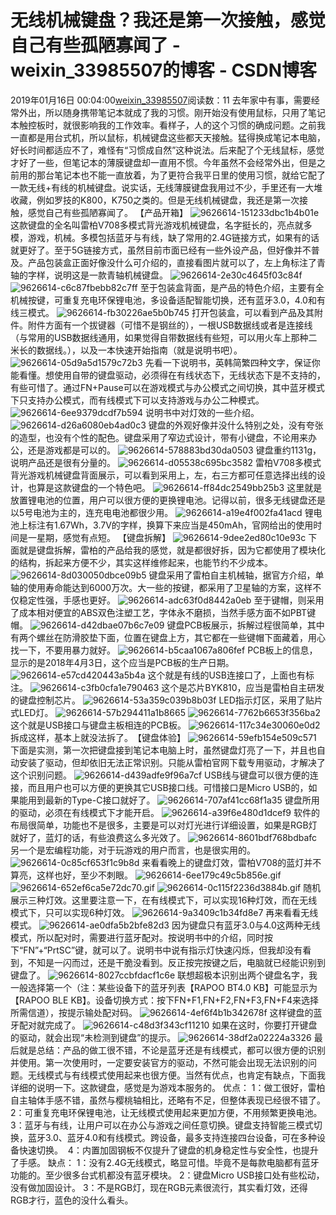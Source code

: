 # 无线机械键盘？我还是第一次接触，感觉自己有些孤陋寡闻了 - weixin_33985507的博客 - CSDN博客
2019年01月16日 00:04:00[weixin_33985507](https://me.csdn.net/weixin_33985507)阅读数：11
去年家中有事，需要经常外出，所以随身携带笔记本就成了我的习惯。刚开始没有使用鼠标，只用了笔记本触控板时，就很影响我的工作效率。看样子，人的这个习惯的确成问题。之前我一直都是用台式机，所以鼠标，机械键盘这些都天天接触。猛得换成笔记本电脑，好长时间都适应不了，难怪有“习惯成自然”这种说法。后来配了个无线鼠标，感觉才好了一些，但笔记本的薄膜键盘却一直用不惯。今年虽然不会经常外出，但是之前用的那台笔记本也不能一直放着，为了更符合我平日里的使用习惯，就给它配了一款无线+有线的机械键盘。说实话，无线薄膜键盘我用过不少，手里还有一大堆收藏，例如罗技的K800，K750之类的。但是无线机械键盘，我还是第一次接触，感觉自己有些孤陋寡闻了。
【产品开箱】
![9626614-151233dbc1b4b01e](https://upload-images.jianshu.io/upload_images/9626614-151233dbc1b4b01e)
这款键盘的全名叫雷柏V708多模式背光游戏机械键盘，名字挺长的，亮点就多模，游戏，机械。多模包括蓝牙与有线，缺了常用的2.4G链接方式，如果有的话就更好了。至于5G链接方式，虽然目前市面已经有一些外设产品，但好像并不普及。产品包装盒正面好像没什么可介绍的，直接看图片就可以了，左上角标注了青轴的字样，说明这是一款青轴机械键盘。
![9626614-2e30c4645f03c84f](https://upload-images.jianshu.io/upload_images/9626614-2e30c4645f03c84f)
![9626614-c6c87fbebb82c7ff](https://upload-images.jianshu.io/upload_images/9626614-c6c87fbebb82c7ff)
至于包装盒背面，是产品的特色介绍，主要有全机械按键，可重复充电环保锂电池，多设备适配智能切换，还有蓝牙3.0，4.0和有线三模式。
![9626614-fb30226ae5b0b745](https://upload-images.jianshu.io/upload_images/9626614-fb30226ae5b0b745)
打开包装盒，可以看到产品及其附件。附件方面有一个拔键器（可惜不是钢丝的），一根USB数据线或者是连接线（与常用的USB数据线通用，如果觉得自带数据线有些短，可以用火车上那种二米长的数据线。），以及一本快速开始指南（就是说明书吧）。
![9626614-05d9a5d1579c72b3](https://upload-images.jianshu.io/upload_images/9626614-05d9a5d1579c72b3)
先看一下说明书，英韩简繁四种文字，保证你能看懂。想使用自带的键盘驱动，必须得在有线状态下，无线状态下是不支持的，有些可惜了。通过FN+Pause可以在游戏模式与办公模式之间切换，其中蓝牙模式下只支持办公模式，而有线模式下可以支持游戏与办公二种模式。
![9626614-6ee9379dcdf7b594](https://upload-images.jianshu.io/upload_images/9626614-6ee9379dcdf7b594)
说明书中对灯效的一些介绍。
![9626614-d26a6080eb4ad0c3](https://upload-images.jianshu.io/upload_images/9626614-d26a6080eb4ad0c3)
键盘的外观好像并没什么特别之处，没有夸张的造型，也没有个性的配色。键盘采用了窄边式设计，带有小键盘，不论用来办公，还是游戏都是可以的。
![9626614-578883bd30da0503](https://upload-images.jianshu.io/upload_images/9626614-578883bd30da0503)
键盘重约1131g，说明产品还是很有分量的。
![9626614-d05538c695bc3582](https://upload-images.jianshu.io/upload_images/9626614-d05538c695bc3582)
雷柏V708多模式背光游戏机械键盘背面展示，可以看到采用上，左，右三方都可任意选择出线的设计，也算是这款键盘的一个特色吧。
![9626614-ff84dc2549bb25b3](https://upload-images.jianshu.io/upload_images/9626614-ff84dc2549bb25b3)
这里就是放置锂电池的位置，用户可以很方便的更换锂电池。记得以前，很多无线键盘还是以5号电池为主的，连充电电池都很少用。
![9626614-a19e4f002fa41acd](https://upload-images.jianshu.io/upload_images/9626614-a19e4f002fa41acd)
锂电池上标注有1.67Wh，3.7V的字样，换算下来应当是450mAh，官网给出的使用时间是一星期，感觉有点短。
【键盘拆解】
![9626614-9dee2ed80c10e93c](https://upload-images.jianshu.io/upload_images/9626614-9dee2ed80c10e93c)
下面就是键盘拆解，雷柏的产品给我的感觉，就是都很好拆，因为它都使用了模块化的结构，拆起来方便不少，其实这样维修起来，也能节约不少成本。
![9626614-8d030050dbce09b5](https://upload-images.jianshu.io/upload_images/9626614-8d030050dbce09b5)
键盘采用了雷柏自主机械轴，据官方介绍，单轴的使用寿命能达到6000万次。大一些的按键，都采用了卫星轴的方案，这样不仅稳定性强，手感也更好。
![9626614-adc63f0d8442a0eb](https://upload-images.jianshu.io/upload_images/9626614-adc63f0d8442a0eb)
至于键帽，则采用了成本相对便宜的ABS双色注塑工艺，字体永不磨损，当然手感方面不如PBT键帽。
![9626614-d42dbae07b6c7e09](https://upload-images.jianshu.io/upload_images/9626614-d42dbae07b6c7e09)
键盘PCB板展示，拆解过程很简单，其中有两个螺丝在防滑胶垫下面，位置在键盘上方，其它都在一些键帽下面藏着，用心找一下，不要用暴力就好。
![9626614-b5caa1067a806fef](https://upload-images.jianshu.io/upload_images/9626614-b5caa1067a806fef)
PCB板上的信息，显示的是2018年4月3日，这个应当是PCB板的生产日期。
![9626614-e57cd420443a5b4a](https://upload-images.jianshu.io/upload_images/9626614-e57cd420443a5b4a)
这个就是有线的USB连接口了，上面也有标注。
![9626614-c3fb0cfa1e790463](https://upload-images.jianshu.io/upload_images/9626614-c3fb0cfa1e790463)
这个是芯片BYK810，应当是雷柏自主研发的键盘控制芯片。
![9626614-53a359c039b8b03f](https://upload-images.jianshu.io/upload_images/9626614-53a359c039b8b03f)
LED指示灯区，采用了贴片式LED灯。
![9626614-57b294411a1b8665](https://upload-images.jianshu.io/upload_images/9626614-57b294411a1b8665)
![9626614-7762b6653f356ba2](https://upload-images.jianshu.io/upload_images/9626614-7762b6653f356ba2)
这个就是USB接口与键盘主板相连的PCB板。
![9626614-117c34e30060e0d2](https://upload-images.jianshu.io/upload_images/9626614-117c34e30060e0d2)
拆成这样，基本上就没法拆了。
​【键盘体验】
![9626614-59efb154e509c571](https://upload-images.jianshu.io/upload_images/9626614-59efb154e509c571)
下面是实测，第一次把键盘接到笔记本电脑上时，虽然键盘灯亮了一下，并且也自动安装了驱动，但却依旧无法正常识别。只能从雷柏官网下载专用驱动，才解决了这个识别问题。
![9626614-d439adfe9f96a7cf](https://upload-images.jianshu.io/upload_images/9626614-d439adfe9f96a7cf)
USB线与键盘可以很方便的连接，而且用户也可以方便的更换其它USB接口线。可惜接口是Micro USB的，如果能用到最新的Type-C接口就好了。
![9626614-707af41cc68f1a35](https://upload-images.jianshu.io/upload_images/9626614-707af41cc68f1a35)
键盘所用的驱动，必须在有线模式下才能开启。
![9626614-a39f6e480d1dcef9](https://upload-images.jianshu.io/upload_images/9626614-a39f6e480d1dcef9)
软件的布局很简单，功能也不是很多，主要是可以对灯光进行详细设置，如果是RGB灯就好了，蓝灯的话，有些浪费这么多光效了。
![9626614-8601bdf768bdbafc](https://upload-images.jianshu.io/upload_images/9626614-8601bdf768bdbafc)
另一个是宏编程功能，对于玩游戏的用户而言，也是很实用的。
![9626614-0c85cf653f1c9b8d](https://upload-images.jianshu.io/upload_images/9626614-0c85cf653f1c9b8d)
来看看晚上的键盘灯效，雷柏V708的蓝灯并不算亮，这样也好，至少不刺眼。
![9626614-6ee179c49c5b856e.gif](https://upload-images.jianshu.io/upload_images/9626614-6ee179c49c5b856e.gif)
![9626614-652ef6ca5e72dc70.gif](https://upload-images.jianshu.io/upload_images/9626614-652ef6ca5e72dc70.gif)
![9626614-0c115f2236d3884b.gif](https://upload-images.jianshu.io/upload_images/9626614-0c115f2236d3884b.gif)
随机展示三种灯效。这里要注意一下，在有线模式下，可以实现16种灯效，而在无线模式下，只可以实现6种灯效。
![9626614-9a3409c1b34fd8e7](https://upload-images.jianshu.io/upload_images/9626614-9a3409c1b34fd8e7)
再来看看无线模式。
![9626614-ae0dfa5b2bfe82d3](https://upload-images.jianshu.io/upload_images/9626614-ae0dfa5b2bfe82d3)
因为键盘只有蓝牙3.0与4.0这两种无线模式，所以配对时，需要进行蓝牙配对。按说明书中的介绍，同时按下“FN”+“PrtSC”键，就可以了。说明书中说有指示灯快速闪烁，但我却没有看到，不知是一闪而过，还是干脆没看到。反正按完按键之后，电脑就已经能识别到键盘了。
![9626614-8027ccbfdacf1c6e](https://upload-images.jianshu.io/upload_images/9626614-8027ccbfdacf1c6e)
联想超极本识别出两个键盘名字，我一般选择第一个（注：某些设备下的蓝牙列表【RAPOO BT4.0 KB】可能显示为【RAPOO BLE KB】。设备切换方式：按下FN+F1,FN+F2,FN+F3,FN+F4来选择所需信道），按提示输处配对码。
![9626614-4ef6f4b1b342678f](https://upload-images.jianshu.io/upload_images/9626614-4ef6f4b1b342678f)
这样键盘的蓝牙配对就完成了。
![9626614-c48d3f343cf11210](https://upload-images.jianshu.io/upload_images/9626614-c48d3f343cf11210)
如果在这时，你要打开键盘的驱动，就会出现“未检测到键盘”的提示。
![9626614-38df2a02224a3326](https://upload-images.jianshu.io/upload_images/9626614-38df2a02224a3326)
最后就是总结：产品的做工很不错，不论是蓝牙还是有线模式，都可以很方便的识别并使用。第一次使用时，一定要安装官方的驱动，不然可能会出现无法识别的问题。无线模式与有线模式使用起来也很方便。当然有优点，也肯定有缺点，下面我详细的说明一下。这款键盘，感觉是为游戏本服务的。
优点：
1：做工很好，雷柏自主轴体手感不错，虽然与樱桃轴相比，还略有不足，但整体表现已经很不错了。
2：可重复充电环保锂电池，让无线模式使用起来更加方便，不用频繁更换电池。
3：蓝牙与有线，让用户可以在办公与游戏之间任意切换。键盘支持智能三模式切换，蓝牙3.0、蓝牙4.0和有线模式。跨设备，最多支持连接四台设备，可在多种设备快速切换。 
4：内置加固钢板不仅提升了键盘的机身稳定性与安全性，也提升了手感。
缺点：
1：没有2.4G无线模式，略显可惜。毕竟不是每款电脑都有蓝牙功能的。至少很多台式机都没有蓝牙模块。
2：键盘Micro USB接口处有些松动，没有做加固设计。
3：不是RGB灯，现在RGB元素很流行，其实看灯效，还得RGB才行，蓝色的没什么看头。
